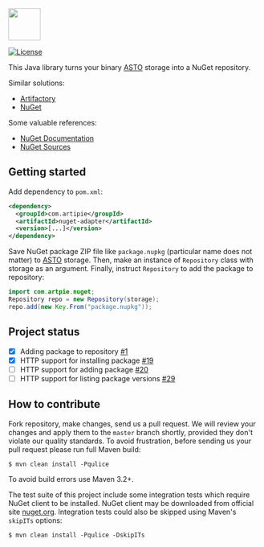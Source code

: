 <img src="https://www.artipie.com/logo.svg" width="64px" height="64px"/>

[![License](https://img.shields.io/badge/license-MIT-green.svg)](https://github.com/com.artipie/nuget-adapter/blob/master/LICENSE.txt)

This Java library turns your binary [ASTO](https://github.com/artipie/asto) 
storage into a NuGet repository.

Similar solutions:

  * [Artifactory](https://www.jfrog.com/confluence/display/RTF/NuGet+Repositories)
  * [NuGet](https://www.nuget.org/)

Some valuable references:

  * [NuGet Documentation](https://docs.microsoft.com/en-us/nuget/)
  * [NuGet Sources](https://github.com/NuGet)

## Getting started

Add dependency to `pom.xml`:

```xml
<dependency>
  <groupId>com.artipie</groupId>
  <artifactId>nuget-adapter</artifactId>
  <version>[...]</version>
</dependency>
```

Save NuGet package ZIP file like `package.nupkg` (particular name does not matter)
to [ASTO](https://github.com/artipie/asto) storage. 
Then, make an instance of `Repository` class with storage as an argument.
Finally, instruct `Repository` to add the package to repository:

```java
import com.artpie.nuget;
Repository repo = new Repository(storage);
repo.add(new Key.From("package.nupkg"));
```

## Project status

- [x] Adding package to repository [#1](https://github.com/artipie/nuget-adapter/issues/1)
- [x] HTTP support for installing package [#19](https://github.com/artipie/nuget-adapter/issues/19)
- [ ] HTTP support for adding package [#20](https://github.com/artipie/nuget-adapter/issues/20)
- [ ] HTTP support for listing package versions [#29](https://github.com/artipie/nuget-adapter/issues/29)

## How to contribute

Fork repository, make changes, send us a pull request. We will review
your changes and apply them to the `master` branch shortly, provided
they don't violate our quality standards. To avoid frustration, before
sending us your pull request please run full Maven build:

```
$ mvn clean install -Pqulice
```

To avoid build errors use Maven 3.2+.

The test suite of this project include some integration tests which require NuGet client to be installed.
NuGet client may be downloaded from official site [nuget.org](https://www.nuget.org/downloads).
Integration tests could also be skipped using Maven's `skipITs` options:

```
$ mvn clean install -Pqulice -DskipITs
```
